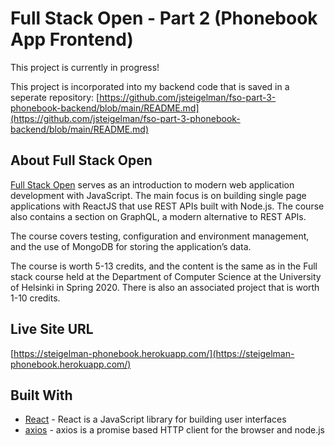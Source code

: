 # Full Stack Open - Part 2 (Phonebook App Frontend)
This project is currently in progress!

This project is incorporated into my backend code that is saved in a seperate repository: [https://github.com/jsteigelman/fso-part-3-phonebook-backend/blob/main/README.md](https://github.com/jsteigelman/fso-part-3-phonebook-backend/blob/main/README.md)

## About Full Stack Open
[Full Stack Open](https://fullstackopen.com/en/) serves as an introduction to modern web application development with JavaScript. The main focus is on building single page applications with ReactJS that use REST APIs built with Node.js. The course also contains a section on GraphQL, a modern alternative to REST APIs.

The course covers testing, configuration and environment management, and the use of MongoDB for storing the application’s data.

The course is worth 5-13 credits, and the content is the same as in the Full stack course held at the Department of Computer Science at the University of Helsinki in Spring 2020. There is also an associated project that is worth 1-10 credits.

## Live Site URL
[https://steigelman-phonebook.herokuapp.com/](https://steigelman-phonebook.herokuapp.com/)

<!-- ## Website Preview
 -->

## Built With
* [React](https://reactjs.org/) - React is a JavaScript library for building user interfaces
* [axios](https://www.npmjs.com/package/axios) - axios is a promise based HTTP client for the browser and node.js
